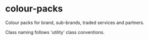 # colour-packs
Colour packs for brand, sub-brands, traded services and partners.

Class naming follows 'utility' class conventions.
